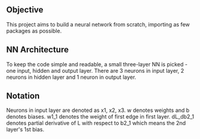 ## Objective
This project aims to build a neural network from scratch, importing as few packages as possible. 

## NN Architecture
To keep the code simple and readable, a small three-layer NN is picked - one input, hidden and output layer.
There are 3 neurons in input layer, 2 neurons in hidden layer and 1 neuron in output layer. 

## Notation
Neurons in input layer are denoted as x1, x2, x3. w denotes weights and b denotes biases. w1_1 denotes the weight of first edge in first layer. dL_db2_1 denotes partial derivative of L with respect to b2_1 which means the 2nd layer's 1st bias.

